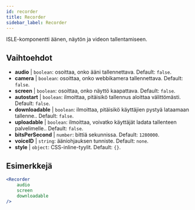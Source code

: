 ```yaml
---
id: recorder 
title: Recorder
sidebar_label: Recorder
---
```


ISLE-komponentti äänen, näytön ja videon tallentamiseen.

## Vaihtoehdot

* __audio__ | `boolean`: osoittaa, onko ääni tallennettava. Default: `false`.
* __camera__ | `boolean`: osoittaa, onko webbikamera tallennettava. Default: `false`.
* __screen__ | `boolean`: osoittaa, onko näyttö kaapattava. Default: `false`.
* __autostart__ | `boolean`: ilmoittaa, pitäisikö tallennus aloittaa välittömästi. Default: `false`.
* __downloadable__ | `boolean`: ilmoittaa, pitäisikö käyttäjien pystyä lataamaan tallenne.. Default: `false`.
* __uploadable__ | `boolean`: ilmoittaa, voivatko käyttäjät ladata tallenteen palvelimelle.. Default: `false`.
* __bitsPerSecond__ | `number`: bittiä sekunnissa. Default: `1280000`.
* __voiceID__ | `string`: ääniohjauksen tunniste. Default: `none`.
* __style__ | `object`: CSS-inline-tyylit. Default: `{}`.


## Esimerkkejä

```jsx live
<Recorder 
    audio
    screen
    downloadable
/>
``` 



